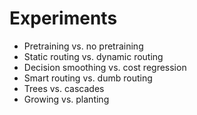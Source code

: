 # Experiments

- Pretraining vs. no pretraining
- Static routing vs. dynamic routing
- Decision smoothing vs. cost regression
- Smart routing vs. dumb routing
- Trees vs. cascades
- Growing vs. planting

